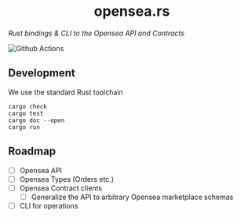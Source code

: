 # <h1 align="center"> opensea.rs </h1>

*Rust bindings & CLI to the Opensea API and Contracts*

![Github Actions](https://github.com/gakonst/opensea-rs/workflows/Tests/badge.svg)

## Development

We use the standard Rust toolchain

```
cargo check
cargo test
cargo doc --open
cargo run
```

## Roadmap

* [ ] Opensea API
* [ ] Opensea Types (Orders etc.)
* [ ] Opensea Contract clients
    * [ ] Generalize the API to arbitrary Opensea marketplace schemas
* [ ] CLI for operations
